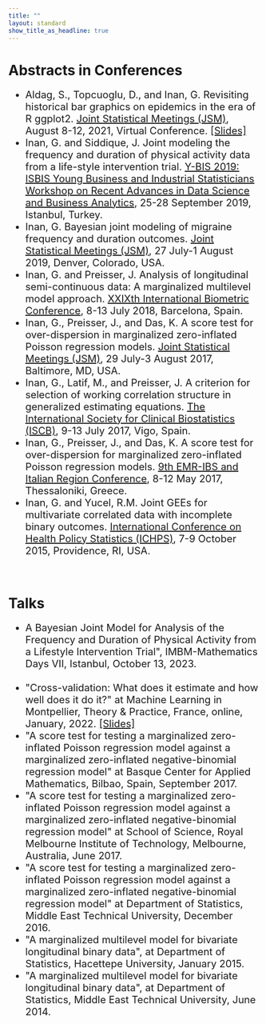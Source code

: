 ```yaml
---
title: ""
layout: standard
show_title_as_headline: true
---
```


<h1 color="rgb(132," 132,="" 132);="">Abstracts in Conferences</h1>
<ul style="font-size:20px;">
<li>
Aldag, S., Topcuoglu, D., and Inan, G. Revisiting historical bar graphics on epidemics in the era of R ggplot2. <a href="https://ww2.amstat.org/meetings/jsm/2021/"> Joint Statistical Meetings (JSM)</a>, August 8-12, 2021, Virtual Conference. <a href="https://gulinan.github.io/jsm2021talk/#1">[Slides]</a><br>
</li>
<li>
Inan, G. and Siddique, J. Joint modeling the frequency and duration of physical activity data from a life-style intervention trial. <a href="http://ybis2019.msgsu.edu.tr/download/conference-program-of-y-bis2019/"> Y-BIS 2019: ISBIS Young Business and Industrial Statisticians Workshop on Recent Advances in Data Science and Business Analytics</a>, 25-28 September 2019, Istanbul, Turkey. <br>
</li>
<li>
Inan, G. Bayesian joint modeling of migraine frequency and duration outcomes. <a href="https://ww2.amstat.org/meetings/jsm/2019/"> Joint Statistical Meetings (JSM)</a>, 27 July-1 August 2019, Denver, Colorado, USA. <br>
</li>
<li>
Inan, G. and Preisser, J. Analysis of longitudinal semi-continuous data: A marginalized multilevel model approach. <a href="http://2018.biometricconference.org/"> XXIXth International Biometric Conference</a>, 8-13 July 2018, Barcelona, Spain. <br>
</li>
<li>
Inan, G., Preisser, J., and Das, K.  A score test for over-dispersion in marginalized zero-inflated Poisson regression models. <a href="https://ww2.amstat.org/meetings/jsm/2017/"> Joint Statistical Meetings (JSM)</a>, 29 July-3 August 2017, Baltimore, MD, USA.<br>
</li>
<li>
Inan, G.,  Latif, M., and Preisser, J. A criterion for selection of working correlation structure in generalized estimating equations. <a href="https://web.archive.org/web/20170713032336/http://www.iscb2017.info/">The International Society for Clinical Biostatistics (ISCB)</a>, 9-13 July 2017, Vigo, Spain. <br>
</li>
<li>
Inan, G., Preisser, J., and Das, K.  A score test for over-dispersion for marginalized zero-inflated Poisson regression models. <a href="http://www2.stat-athens.aueb.gr/~emribs/page/emr2017.html">9th EMR-IBS and Italian Region Conference</a>, 8-12 May 2017, Thessaloniki, Greece. <br>
</li>
<li>
Inan, G. and Yucel, R.M. Joint GEEs for multivariate correlated data with incomplete binary outcomes. <a href="https://ww2.amstat.org/meetings/ichps/2015/">International Conference on Health Policy Statistics (ICHPS)</a>, 7-9 October 2015, Providence, RI, USA.<br>
  </li>
</ul>
<br>
<h1 color="rgb(132," 132,="" 132);="">Talks</h1>
<ul style="font-size:20px;">
<li> A Bayesian Joint Model for Analysis of the Frequency and Duration of Physical Activity from a Lifestyle Intervention Trial", IMBM-Mathematics Days VII, Istanbul, October 13, 2023.</li><br>  
<li> "Cross-validation: What does it estimate and how well does it do it?" at Machine Learning in Montpellier, Theory & Practice, France, online, January, 2022. <a href="https://groupes.renater.fr/wiki/ml-mtp/_media/wiki/cv_inan_gul.pdf">[Slides]</a> </li>
<li> "A score test for testing a marginalized zero-inflated Poisson regression model against a marginalized zero-inflated negative-binomial regression model" at Basque Center for Applied Mathematics, Bilbao, Spain, September 2017.<br>
</li>
<li> "A score test for testing a marginalized zero-inflated Poisson regression model against a marginalized zero-inflated negative-binomial regression model"  at School of Science, Royal Melbourne Institute of Technology, Melbourne, Australia, June 2017.<br>
</li>
<li> "A score test for testing a marginalized zero-inflated Poisson regression model against a marginalized zero-inflated negative-binomial regression model" at Department of Statistics, Middle East Technical University, December 2016. <br>
</li>
<li>
"A marginalized multilevel model for bivariate longitudinal binary data", at Department of Statistics, Hacettepe University, January 2015. <br>
</li>
<li>
"A marginalized multilevel model for bivariate longitudinal binary data", at Department of Statistics, Middle East Technical University, June 2014. <br>
</li>
</ul> 
